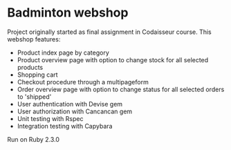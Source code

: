 <h1>Badminton webshop</h1>

Project originally started as final assignment in Codaisseur course.
This webshop features:
  - Product index page by category
  - Product overview page with option to change stock for all selected products
  - Shopping cart
  - Checkout procedure through a multipageform
  - Order overview page with option to change status for all selected orders to 'shipped'
  - User authentication with Devise gem
  - User authorization with Cancancan gem
  - Unit testing with Rspec
  - Integration testing with Capybara

Run on Ruby 2.3.0
